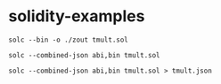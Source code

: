 # solidity-examples

```
solc --bin -o ./zout tmult.sol

solc --combined-json abi,bin tmult.sol

solc --combined-json abi,bin tmult.sol > tmult.json
```

